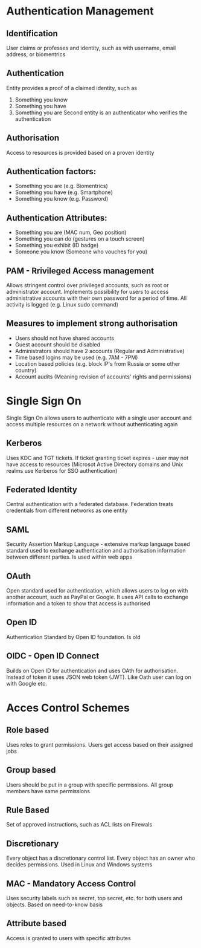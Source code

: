 # Authentication Management

## Identification

User claims or professes and identity, such as with username, email address, or biomentrics

## Authentication

Entity provides a proof of a claimed identity, such as
1. Something you know
2. Something you have
3. Something you are
Second entity is an authenticator who verifies the authentication

## Authorisation

Access to resources is provided based on a proven identity

## Authentication factors:
- Something you are (e.g. Biomentrics)
- Something you have (e.g. Smartphone)
- Something you know (e.g. Password)

## Authentication Attributes:
- Something you are (MAC num, Geo position)
- Something you can do (gestures on a touch screen)
- Something you exhibit (ID badge)
- Someone you know (Someone who vouches for you)

## PAM - Rrivileged Access management

Allows stringent control over privileged accounts, such as root or administrator account. Implements possibility for users to access administrative accounts with their own password for a period of time. All activity is logged (e.g. Linux sudo command)

## Measures to implement strong authorisation
- Users should not have shared accounts
- Guest account should be disabled
- Administrators should have 2 accounts (Regular and Administrative)
- Time based logins may be used (e.g. 7AM - 7PM)
- Location based policies (e.g. block IP's from Russia or some other country)
- Account audits (Meaning revision of accounts' rights and permissions)

# Single Sign On

Single Sign On allows users to authenticate with a single user account and access multiple resources on a network without authenticating again

## Kerberos

Uses KDC and TGT tickets. If ticket granting ticket expires - user may not have access to resources (Microsot Active Directory domains and Unix realms use Kerberos for SSO authentication)

## Federated Identity

Central authentication with a federated database. Federation treats credentials from different networks as one entity

## SAML 

Security Assertion Markup Language - extensive markup language based standard used to exchange authentication and authorisation information between different parties. Is used within web apps

## OAuth

Open standard used for authentication, which allows users to log on with another account, such as PayPal or Google. It uses API calls to exchange information and a token to show that access is authorised

## Open ID

Authentication Standard by Open ID foundation. Is old

## OIDC - Open ID Connect

Builds on Open ID for authentication and uses OAth for authorisation. Instead of token it uses JSON web token (JWT). Like Oath user can log on with Google etc.

# Acces Control Schemes

## Role based

Uses roles to grant permissions. Users get access based on their assigned jobs

## Group based

Users should be put in a group with specific permissions. All group members have same permissions

## Rule Based

Set of approved instructions, such as ACL lists on Firewals 

## Discretionary

Every object has a discretionary control list. Every object has an owner who decides permissions. Used in Linux and Windows systems

## MAC - Mandatory Access Control

Uses security labels such as secret, top secret, etc. for both users and objects. Based on need-to-know basis

## Attribute based

Access is granted to users with specific attributes
